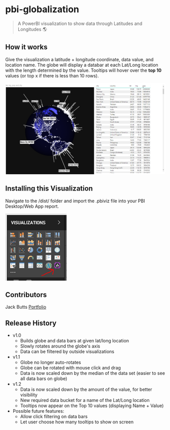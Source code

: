 # pbi-globalization
> A PowerBI visualization to show data through Latitudes and Longitudes :earth_americas:

## How it works

Give the visualization a latitude + longitude coordinate, data value, and location name. The globe will display a databar at each Lat/Long location with the length determined by the value. Tooltips will hover over the **top 10** values (or top x if there is less than 10 rows).

![Image of Visualization](https://github.com/buttsj/pbi-globalization/blob/master/assets/newglobe_img.png)

## Installing this Visualization

Navigate to the /dist/ folder and import the .pbiviz file into your PBI Desktop/Web App report.

![Image of Icon](https://github.com/buttsj/pbi-globalization/blob/master/assets/globe_icon.PNG)

## Contributors

Jack Butts [Portfolio](https://www.dreameater.net)

## Release History

* v1.0
	* Builds globe and data bars at given lat/long location
    * Slowly rotates around the globe's axis
    * Data can be filtered by outside visualizations
* v1.1
    * Globe no longer auto-rotates
    * Globe can be rotated with mouse click and drag
    * Data is now scaled down by the median of the data set (easier to see all data bars on globe) 
* v1.2
    * Data is now scaled down by the amount of the value, for better visibility
    * New required data bucket for a name of the Lat/Long location
    * Tooltips now appear on the Top 10 values (displaying Name + Value)
* Possible future features:
    * Allow click filtering on data bars
    * Let user choose how many tooltips to show on screen